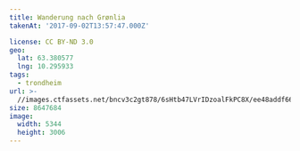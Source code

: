 ```yaml
---
title: Wanderung nach Grønlia
takenAt: '2017-09-02T13:57:47.000Z'

license: CC BY-ND 3.0
geo:
  lat: 63.380577
  lng: 10.295933
tags:
  - trondheim
url: >-
  //images.ctfassets.net/bncv3c2gt878/6sHtb47LVrIDzoalFkPC8X/ee48addf66ed52951fdef4b32ee3e2aa/wanderung-nach-grnlia_37006090795_o
size: 8647684
image:
  width: 5344
  height: 3006
---
```


